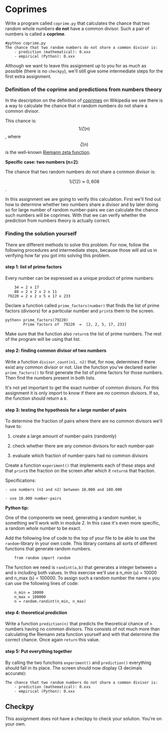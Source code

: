 # Coprimes

Write a program called `coprime.py` that calculates the chance that two random whole numbers **do not** have a common divisor. Such a pair of numbers is called a **coprime**.

    #python coprime.py
    The chance that two random numbers do not share a common divisor is:
        - prediction (mathematical): 0.xxx
	    - empirical (Python): 0.xxx 

Although we want to leave this assignment up to you for as much as possible (there is no `checkpy`), we'll still give some intermediate steps for the first extra assignment.

### Definition of the coprime and predictions from numbers theory
	    
In the description on the definition of [coprimes](https://en.wikipedia.org/wiki/Coprime_integers) on Wikipedia we see there is a way to calculate the chance that *n* random numbers do not share a common divisor.

This chance is: $$1/\zeta(n)$$, where $$\zeta(n)$$ is the well-known [Riemann zeta function](https://en.wikipedia.org/wiki/Riemann_zeta_function).

**Specific case: two numbers (n=2)**:

The chance that two random numbers do not share a common divisor is:

$$1/\zeta(2) \approx 0,608$$.

In this assignment we are going to verify this calculation. First we'll find out how to determine whether two numbers share a divisor and by later doing so for large number of random number-pairs we can calculate the chance such numbers will be coprimes. With that we can verify whether the prediction from numbers theory is actually correct.

### Finding the solution yourself

There are different methods to solve this problem. For now, follow the following procedures and intermediate steps, because those will aid us in verifying how far you got into solving this problem.


#### step 1: list of prime factors

Every number can be expressed as a unique product of prime numbers:

        34 = 2 x 17
        88 = 2 x 2 x 2 x 11
     79220 = 2 x 2 x 5 x 17 x 233

Declare a function called `prime_factors(number)` that finds the list of prime factors (divisors) for a particular number and `print`s them to the screen.

    python> prime_factors(79220) 
            Prime factors of  79220  =  [2, 2, 5, 17, 233]

Make sure that the function also `return`s the list of prime numbers. The rest of the program will be using that list.
 
#### step 2: finding common divisor of two numbers

Write a function `divisor_count(n1, n2)` that, for now, determines if there exist any common divisor or not. Use the function you've declared earlier `prime_factors()` to first generate the list of prime factors for those numbers. Then find the numbers present in both lists.

It's not yet important to get the exact number of common divisors. For this assignment it is only import to know if there are *no* common divisors. If so, the function should return a `0`.

#### step 3: testing the hypothesis for a large number of pairs

To determine the fraction of pairs where there are no common divisors we'll have to:

   1. create a large amount of number-pairs (randomly)

   2. check whether there are any common divisors for each number-pair

   3. evaluate which fraction of number-pairs had no common divisors 

Create a function `experiment()` that implements each of these steps and that `print`s the fraction on the screen after which it `return`s that fraction.

Specifications:

    - use numbers (n1 and n2) between 10.000 and 100.000

    - use 10.000 number-pairs


**Python tip:**

One of the components we need, generating a random number, is something we'll work with in module 2. In this case it's even more specific, a random *whole* number to be exact.

Add the following line of code to the top of your file to be able to use the `random`-library in your own code. This library contains all sorts of different functions that generate random numbers.
 
        from random import random
        
The function we need is `randint(a,b)` that generates a integer between `a` and `b` including both values. In this exercise we'll use a n_min (`a`) = 10000 and n_max (`b`) = 100000. To assign such a random number the name `n` you can use the following lines of code: 

        n_min = 10000
        n_max = 100000
        n = random.randint(n_min, n_max)        
        

#### step 4: theoretical prediction

Write a function `prediction(n)` that predicts the theoretical chance of `n` numbers having no common divisors. This consists of not much more than calculating the Riemann zeta function yourself and with that determine the correct chance. Once again `return` this value.

#### step 5: Put everything together

By calling the two functions `experiment()` and `prediction()` everything should fall in its place. The screen should now display (3 decimals accurate):


    The chance that two random numbers do not share a common divisor is:
        - prediction (mathematical): 0.xxx
	    - empirical (Python): 0.xxx 

## Checkpy

This assignment does not have a checkpy to check your solution. You're on your own.
